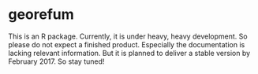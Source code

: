 # georefum
This is an R package. Currently, it is under heavy, heavy development. So please do not expect a finished product. Especially the 
documentation is lacking relevant information. But it is planned to deliver a stable version by February 2017. So stay tuned!

